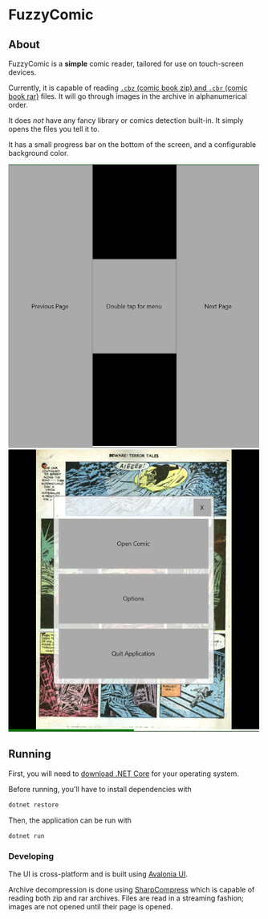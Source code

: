 # FuzzyComic

## About

FuzzyComic is a **simple** comic reader, tailored for use on touch-screen devices.

Currently, it is capable of reading [`.cbz` (comic book zip) and `.cbr` (comic book rar)](https://en.wikipedia.org/wiki/Comic_book_archive) files. It will go through images in the archive in alphanumerical order.

It does _not_ have any fancy library or comics detection built-in. It simply opens the files you tell it to.

It has a small progress bar on the bottom of the screen, and a configurable background color.

<img src="Images/ui.png" width="500px">
<img src="Images/ui-reading.png" width="500px">

## Running

First, you will need to [download .NET Core](https://dotnet.microsoft.com/download) for your operating system.

Before running, you'll have to install dependencies with

```sh
dotnet restore
```

Then, the application can be run with

```sh
dotnet run
```

### Developing

The UI is cross-platform and is built using [Avalonia UI](http://avaloniaui.net/).

Archive decompression is done using [SharpCompress](https://github.com/adamhathcock/sharpcompress) which is capable of reading both zip and rar archives. Files are read in a streaming fashion; images are not opened until their page is opened.
